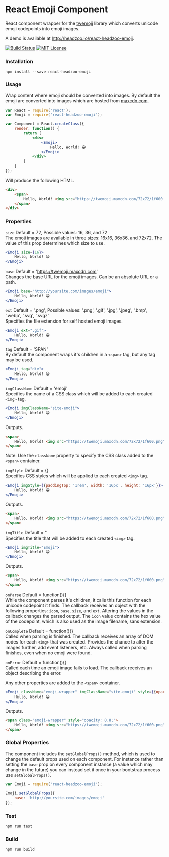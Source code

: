 React Emoji Component
=====================
React component wrapper for the [twemoji](https://github.com/twitter/twemoji) library
which converts unicode emoji codepoints into emoji images.

A demo is available at http://headzoo.io/react-headzoo-emoji.

[![Build Status](https://img.shields.io/travis/headzoo/react-headzoo-emoji/master.svg?style=flat-square)](https://travis-ci.org/headzoo/react-headzoo-emoji)
[![MIT License](https://img.shields.io/badge/license-MIT-blue.svg?style=flat-square)](https://raw.githubusercontent.com/headzoo/surf/master/LICENSE.md)

### Installation

`npm install --save react-headzoo-emoji`


### Usage

Wrap content where emoji should be converted into images. By default
the emoji are converted into images which are hosted from
[maxcdn.com](https://www.maxcdn.com/).

```jsx
var React = require('react');
var Emoji = require('react-headzoo-emoji');

var Component = React.createClass({
    render: function() {
        return (
            <div>
                <Emoji>
                    Hello, World! 😀
                </Emoji>
            </div>
        )
    }
});
```

Will produce the following HTML.

```html
<div>
    <span>
        Hello, World! <img src="https://twemoji.maxcdn.com/72x72/1f600.png" class="emoji" alt="😀" />
    </span>
</div>
```


### Properties

`size`         Default = 72, Possible values: 16, 36, and 72  
The emoji images are available in three sizes: 16x16, 36x36, and 72x72. The
value of this prop determines which size to use.

```jsx
<Emoji size={16}>
    Hello, World! 😀
</Emoji>
```


`base`         Default = 'https://twemoji.maxcdn.com'  
Changes the base URL for the emoji images. Can be an absolute URL or a
path.

```jsx
<Emoji base="http://yoursite.com/images/emoji">
    Hello, World! 😀
</Emoji>
```


`ext`          Default = '.png', Possible values: '.png', '.gif', '.jpg', '.jpeg', '.bmp', '.webp', '.svg', '.svgz'  
Specifies the file extension for self hosted emoji images.

```jsx
<Emoji ext=".gif">
    Hello, World! 😀
</Emoji>
```


`tag`          Default = 'SPAN'  
By default the component wraps it's children in a `<span>` tag, but any
tag may be used.

```jsx
<Emoji tag="div">
    Hello, World! 😀
</Emoji>
```


`imgClassName` Default = 'emoji'  
Specifies the name of a CSS class which will be added to each created `<img>`
tag.

```jsx
<Emoji imgClassName="site-emoji">
    Hello, World! 😀
</Emoji>
```

Outputs.

```html
<span>
    Hello, World! <img src="https://twemoji.maxcdn.com/72x72/1f600.png" class="site-emoji" alt="😀" />
</span>
```

Note: Use the `className` property to specify the CSS class added to the `<span>`
container.


`imgStyle`     Default = {}  
Specifies CSS styles which will be applied to each created `<img>` tag.

```jsx
<Emoji imgStyle={{paddingTop: '1rem', width: '16px', height: '16px'}}>
    Hello, World! 😀
</Emoji>
```

Outputs.

```html
<span>
    Hello, World! <img src="https://twemoji.maxcdn.com/72x72/1f600.png" style="padding-top:1rem;width:16px;height:16px;" class="emoji" alt="😀" />
</span>
```


`imgTitle`     Default = ''  
Specifies the title that will be added to each created `<img>` tag.

```jsx
<Emoji imgTitle="Emoji">
    Hello, World! 😀
</Emoji>
```

Outputs.

```html
<span>
    Hello, World! <img src="https://twemoji.maxcdn.com/72x72/1f600.png" title="Emoji" class="emoji" alt="😀" />
</span>
```


`onParse`      Default = function(){}  
While the component parses it's children, it calls this function for each
unicode codepoint it finds. The callback receives an object with the following
properties: `icon`, `base`, `size`, and `ext`. Altering the values in the
callback changes the parsed output. The `icon` value contains the hex value
of the codepoint, which is also used as the image filename, sans extension.


`onComplete`   Default = function(){}  
Called when parsing is finished. The callback receives an array of DOM
nodes for each `<img>` that was created. Provides the chance to alter
the images further, add event listeners, etc. Always called when parsing
finishes, even when no emoji were found.


`onError`      Default = function(){}  
Called each time an emoji image fails to load. The callback receives
an object describing the error.

Any other properties are added to the `<span>` container.

```jsx
<Emoji className="emoji-wrapper" imgClassName="site-emoji" style={{opacity: 0.8}} imgStyle={{width: '16px', height: '16px'}}>
    Hello, World! 😀
</Emoji>
```

Outputs.

```html
<span class="emoji-wrapper" style="opacity: 0.8;">
    Hello, World! <img src="https://twemoji.maxcdn.com/72x72/1f600.png" style="width:16px;height:16px;" class="site-emoji" alt="😀" />
</span>
```


### Global Properties

The component includes the `setGlobalProps()` method, which is used to change
the default props used on each component. For instance rather than setting the
`base` prop on every component instance (a value which may change in the
future) you can instead set it once in your bootstrap process use `setGlobalProps()`.

```jsx
var Emoji = require('react-headzoo-emoji');

Emoji.setGlobalProps({
    base: 'http://yoursite.com/images/emoji'
});
```

### Test

```sh
npm run test
```

### Build

```sh
npm run build
```
